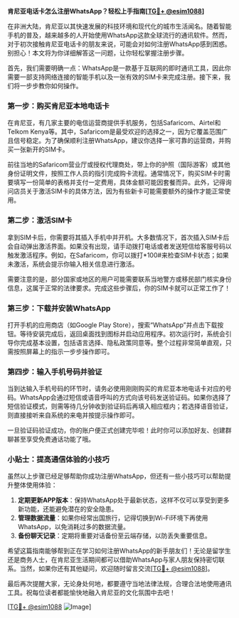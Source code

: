 **肯尼亚电话卡怎么注册WhatsApp？轻松上手指南[[TG💪+ @esim1088](https://t.me/s/esim1088)]**

在非洲大陆，肯尼亚以其快速发展的科技环境和现代化的城市生活闻名。随着智能手机的普及，越来越多的人开始使用WhatsApp这款全球流行的通讯软件。然而，对于初次接触肯尼亚电话卡的朋友来说，可能会对如何注册WhatsApp感到困惑。别担心！本文将为你详细解答这一问题，让你轻松掌握注册步骤。

首先，我们需要明确一点：WhatsApp是一款基于互联网的即时通讯工具，因此你需要一部支持网络连接的智能手机以及一张有效的SIM卡来完成注册。接下来，我们将一步步教你如何操作。

### 第一步：购买肯尼亚本地电话卡

在肯尼亚，有几家主要的电信运营商提供手机服务，包括Safaricom、Airtel和Telkom Kenya等。其中，Safaricom是最受欢迎的选择之一，因为它覆盖范围广且信号稳定。为了确保顺利注册WhatsApp，建议你选择一家可靠的运营商，并购买一张新开的SIM卡。

前往当地的Safaricom营业厅或授权代理商处，带上你的护照（国际游客）或其他身份证明文件，按照工作人员的指引完成购卡流程。通常情况下，购买SIM卡时需要填写一份简单的表格并支付一定费用，具体金额可能因套餐而异。此外，记得询问店员关于激活SIM卡的具体方法，因为有些新卡可能需要额外的操作才能正常使用。

### 第二步：激活SIM卡

拿到SIM卡后，你需要将其插入手机中并开机。大多数情况下，首次插入SIM卡后会自动弹出激活界面。如果没有出现，请手动拨打电话或者发送短信给客服号码以触发激活程序。例如，在Safaricom，你可以拨打*100#来检查SIM卡状态；如果未激活，系统会提示你输入相关信息进行激活。

需要注意的是，部分国家或地区的用户可能需要联系当地警方或移民部门核实身份信息，这属于正常的法律要求。完成这些步骤后，你的SIM卡就可以正常工作了！

### 第三步：下载并安装WhatsApp

打开手机的应用商店（如Google Play Store），搜索“WhatsApp”并点击下载按钮。等待安装完成后，返回桌面找到图标并启动应用程序。初次运行时，系统会引导你完成基本设置，包括语言选择、隐私政策同意等。整个过程非常简单直观，只需按照屏幕上的指示一步步操作即可。

### 第四步：输入手机号码并验证

当到达输入手机号码的环节时，请务必使用刚刚购买的肯尼亚本地电话卡对应的号码。WhatsApp会通过短信或语音呼叫的方式向该号码发送验证码。如果你选择了短信验证模式，则需等待几分钟收到验证码后再填入相应框内；若选择语音验证，则直接接听来自系统的来电并按提示操作即可。

一旦验证码验证成功，你的账户便正式创建完毕啦！此时你可以添加好友、创建群聊甚至享受免费通话功能了哦。

### 小贴士：提高通信体验的小技巧

虽然以上步骤已经足够帮助你成功注册WhatsApp，但还有一些小技巧可以帮助提升整体使用体验：

1. **定期更新APP版本**：保持WhatsApp处于最新状态，这样不仅可以享受到更多新功能，还能避免潜在的安全隐患。
2. **管理数据流量**：如果你经常出国旅行，记得切换到Wi-Fi环境下再使用WhatsApp，以免消耗过多的数据流量。
3. **备份聊天记录**：定期将重要对话备份至云端存储，以防丢失重要信息。

希望这篇指南能够帮到正在学习如何注册WhatsApp的新手朋友们！无论是留学生还是商务人士，在肯尼亚生活期间都可以借助WhatsApp与家人朋友保持密切联系。当然，如果你还有其他疑问，欢迎随时留言交流[[TG💪+ @esim1088](https://t.me/s/esim1088)]。

最后再次提醒大家，无论身处何地，都要遵守当地法律法规，合理合法地使用通讯工具。祝每位读者都能愉快地融入肯尼亚的文化氛围中去吧！

[[TG💪+ @esim1088](https://t.me/s/esim1088) ![Image](https://i.postimg.cc/4NQfJmqS/Snipaste-2025-05-13-00-14-12.png)]